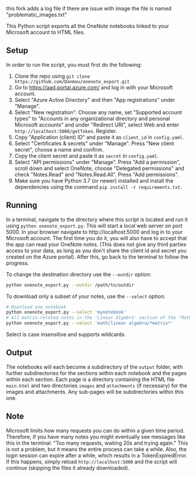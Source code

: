 this fork adds a log file if there are issue with image the file is named "problematic_images.txt"

 This Python script exports all the OneNote notebooks linked to your Microsoft account to HTML files.

## Setup
In order to run the script, you must first do the following:
1. Clone the repo using `git clone https://github.com/Danmou/onenote_export.git`
2. Go to https://aad.portal.azure.com/ and log in with your Microsoft account.
3. Select "Azure Active Directory" and then "App registrations" under "Manage".
4. Select "New registration". Choose any name, set "Supported account types" to "Accounts in any 
   organizational directory and personal Microsoft accounts" and under "Redirect URI", select Web 
   and enter `http://localhost:5000/getToken`. Register.
5. Copy "Application (client) ID" and paste it as `client_id` in `config.yaml`.
6. Select "Certificates & secrets" under "Manage". Press "New client secret", choose a name and 
   confirm.
7. Copy the client secret and paste it as `secret` in `config.yaml`.
8. Select "API permissions" under "Manage". Press "Add a permission", scroll down and select OneNote, 
   choose "Delegated permissions" and check "Notes.Read" and "Notes.Read.All". Press "Add 
   permissions".
9. Make sure you have Python 3.7 (or newer) installed and install the dependencies using the command 
   `pip install -r requirements.txt`.

## Running
In a terminal, navigate to the directory where this script is located and run it using 
`python onenote_export.py`. This will start a local web server on port 5000. 
In your browser navigate to http://localhost:5000 and log in to your Microsoft account. 
The first time you do it, you will also have to accept that the app can read your OneNote notes. 
(This does not give any third parties access to your data, as long as you don't share the client id 
and secret you created on the Azure portal). After this, go back to the terminal to follow the progress.

To change the destination directory use the `--outdir` option:
```bash
python onenote_export.py --outdir /path/to/outdir
```

To download only a subset of your notes, use the `--select` option:
```bash
# Download one notebook
python onenote_export.py --select 'mynotebook'
# All matrix-related notes in the 'Linear Algebra' section of the 'Math' notebook.
python onenote_export.py --select 'math/linear algebra/*matrix*'
```
Select is case insensitive and supports wildcards.

## Output
The notebooks will each become a subdirectory of the `output` folder, with further subdirectories 
for the sections within each notebook and the pages within each section. Each page is a directory 
containing the HTML file `main.html` and two directories `images` and `attachments` (if necessary) 
for the images and attachments. Any sub-pages will be subdirectories within this one.

## Note
Microsoft limits how many requests you can do within a given time period. Therefore, if you have many 
notes you might eventually see messages like this in the terminal: "Too many requests, waiting 20s and 
trying again." This is not a problem, but it means the entire process can take a while. Also, the login 
session can expire after a while, which results in a TokenExpiredError. If this happens, simply reload 
`http://localhost:5000` and the script will continue (skipping the files it already downloaded).

